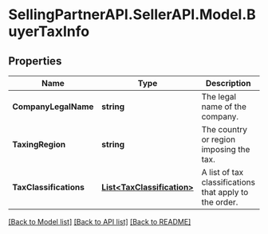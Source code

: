 # SellingPartnerAPI.SellerAPI.Model.BuyerTaxInfo
## Properties

Name | Type | Description | Notes
------------ | ------------- | ------------- | -------------
**CompanyLegalName** | **string** | The legal name of the company. | [optional] 
**TaxingRegion** | **string** | The country or region imposing the tax. | [optional] 
**TaxClassifications** | [**List&lt;TaxClassification&gt;**](TaxClassification.md) | A list of tax classifications that apply to the order. | [optional] 

[[Back to Model list]](../README.md#documentation-for-models) [[Back to API list]](../README.md#documentation-for-api-endpoints) [[Back to README]](../README.md)

